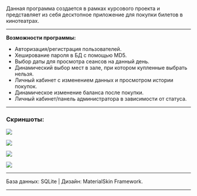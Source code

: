Данная программа создается в рамках курсового проекта и представляет из себя десктопное приложение для покупки билетов в кинотеатрах.

***

**********************Возможности программы:**********************
* Авторизация/регистрация пользователей.
* Хеширование пароля в БД с помощью MD5.
* Выбор даты для просмотра сеансов на данный день.
* Динамический выбор мест в зале, при котором купленные выбрать нельзя.
* Личный кабинет с изменением данных и просмотром истории покупок.
* Динамическое изменение баланса после покупки.
* Личный кабинет/панель администратора в зависимости от статуса.


***
### Скриншоты:
![](http://rgho.st/8kJJTrWjG/image.png)

![](http://rgho.st/6FY9Mcv2D/image.png)

![](http://rgho.st/7MB5yrGYY/image.png)

![](http://rgho.st/7CQD8x766/image.png)


***

База данных: SQLite | Дизайн: MaterialSkin Framework.

***
